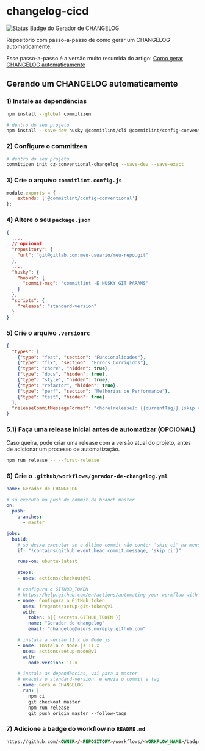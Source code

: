 # changelog-cicd
![Status Badge do Gerador de CHANGELOG](https://github.com/klauskpm/changelog-cicd/workflows/Gerador%20de%20CHANGELOG/badge.svg)

Repositório com passo-a-passo de como gerar um CHANGELOG automaticamente.

Esse passo-a-passo é a versão muito resumida do artigo: [Como gerar CHANGELOG automaticamente]()

## Gerando um CHANGELOG automaticamente

### 1) Instale as dependências

```sh
npm install --global commitizen

# dentro do seu projeto
npm install --save-dev husky @commitlint/cli @commitlint/config-conventional standard-version
```

### 2) Configure o commitizen

```sh
# dentro do seu projeto
commitizen init cz-conventional-changelog --save-dev --save-exact
```

### 3) Crie o arquivo `commitlint.config.js`

```js
module.exports = {
    extends: ['@commitlint/config-conventional']
};
```

### 4) Altere o seu `package.json`

```json
{
  ...,
  // opcional
  "repository": {
    "url": "git@gitlab.com:meu-usuario/meu-repo.git"
  },
  ...,
  "husky": {
    "hooks": {
      "commit-msg": "commitlint -E HUSKY_GIT_PARAMS"
    }
  },
  "scripts": {
    "release": "standard-version"
  }
}
```

### 5) Crie o arquivo `.versionrc`

```json
{
  "types": [
    {"type": "feat", "section": "Funcionalidades"},
    {"type": "fix", "section": "Errors Corrigidos"},
    {"type": "chore", "hidden": true},
    {"type": "docs", "hidden": true},
    {"type": "style", "hidden": true},
    {"type": "refactor", "hidden": true},
    {"type": "perf", "section": "Melhorias de Performance"},
    {"type": "test", "hidden": true}
  ],
  "releaseCommitMessageFormat": "chore(release): {{currentTag}} [skip ci]"
}
```

### 5.1) Faça uma release inicial antes de automatizar (OPCIONAL)

Caso queira, pode criar uma release com a versão atual do projeto, antes de adicionar um processo de automatização.

```sh
npm run release -- --first-release
```

### 6) Crie o `.github/workflows/gerador-de-changelog.yml`

```yml
name: Gerador de CHANGELOG

# só executa no push de commit da branch master
on:
  push:
    branches:
      - master

jobs:
  build:
    # só deixa executar se o último commit não conter 'skip ci' na mensagem
    if: "!contains(github.event.head_commit.message, 'skip ci')"

    runs-on: ubuntu-latest

    steps:
    - uses: actions/checkout@v1

    # configura o GITHUB_TOKEN
    # https://help.github.com/en/actions/automating-your-workflow-with-github-actions/authenticating-with-the-github_token
    - name: Configura o GitHub token
      uses: fregante/setup-git-token@v1
      with:
        token: ${{ secrets.GITHUB_TOKEN }}
        name: "Gerador de changelog"
        email: "changelog@users.noreply.github.com"

    # instala a versão 11.x do Node.js
    - name: Instala o Node.js 11.x
      uses: actions/setup-node@v1
      with:
        node-version: 11.x

    # instala as dependências, vai para a master
    # executa o standard-version, e envia o commit e tag
    - name: Gera o CHANGELOG
      run: |
        npm ci
        git checkout master
        npm run release
        git push origin master --follow-tags
```

### 7) Adicione a badge do workflow no `README.md`

```md
https://github.com/<OWNER>/<REPOSITORY>/workflows/<WORKFLOW_NAME>/badge.svg
```
